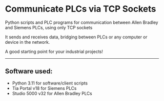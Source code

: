 # Communicate PLCs via TCP Sockets

Python scripts and PLC programs for communication between Allen Bradley and Siemens PLCs, using only TCP sockets

It sends and receives data, bridging between PLCs or any computer or device in the network.

A good starting point for your industrial projects!

- - -

## Software used:
- Python 3.11 for software/client scripts
- Tia Portal v18 for Siemens PLCs
- Studio 5000 v32 for Allen Bradley PLCs
